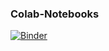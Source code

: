 ### Colab-Notebooks


[![Binder](https://mybinder.org/badge_logo.svg)](https://mybinder.org/v2/gh/MX-FOR/Colab-Notebooks/HEAD)
